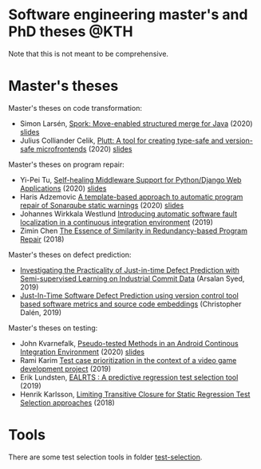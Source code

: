 # Software engineering master's and PhD theses @KTH

Note that this is not meant to be comprehensive.

Master's theses
=================

Master's theses on code transformation:

* Simon Larsén, [Spork: Move-enabled structured merge for Java](http://kth.diva-portal.org/smash/get/diva2:1471148/FULLTEXT01.pdf) (2020) [slides](/theses/slides/2020%20Spork:%20Structured%20merge%20for%20Java%20with%20GumTree%20diff%20and%203DM.pdf)
* Julius Colliander Celik, [Plutt: A tool for creating type-safe and version-safe microfrontends](http://urn.kb.se/resolve?urn=urn:nbn:se:kth:diva-280090) (2020) [slides](/theses/slides/2020%20Plutt%20A%20tool%20for%20creating%20type-safe%20and%20version-safe%20microfrontends.pdf)


Master's theses on program repair:

*  Yi-Pei Tu, [Self-healing Middleware Support for Python/Django Web Applications](http://www.csc.kth.se/~ann/exjobb/yi-pei_tu.pdf) (2020) [slides](/theses/slides/2020%20Self-healing%20Middleware%20Support%20for%20Python-Django%20Web%20Applications.pdf)
* Haris Adzemovic [A template-based approach to automatic program repair of Sonarqube static warnings](http://www.csc.kth.se/~ann/exjobb/haris_adzemovic.pdf) (2020) [slides](/theses/slides/2020-A-template-based-approach-automatic-program-repair-static-bugs.pdf)
* Johannes Wirkkala Westlund [Introducing automatic software fault localization in a continuous integration environment](http://www.diva-portal.org/smash/record.jsf?pid=diva2:1424346) (2019)
* Zimin Chen [The Essence of Similarity in Redundancy-based Program Repair](http://urn.kb.se/resolve?urn=urn:nbn:se:kth:diva-240606) (2018)


Master's theses on defect prediction:

* [Investigating the Practicality of Just-in-time Defect Prediction with Semi-supervised Learning on Industrial Commit Data](http://kth.diva-portal.org/smash/get/diva2:1336751/FULLTEXT02.pdf) (Arsalan Syed, 2019)
* [Just-In-Time Software Defect Prediction using version control tool based software metrics and source code embeddings](http://www.nada.kth.se/~ann/exjobb/christopher_dahlen.pdf) (Christopher Dalén, 2019)

Master's theses on testing:

* John Kvarnefalk,  [Pseudo-tested Methods in an Android Continous Integration Environment](http://kth.diva-portal.org/smash/get/diva2:1468320/FULLTEXT01.pdf) (2020)  [slides](https://github.com/KTH/software-engineering-research/blob/master/theses/slides/2020%20Pseudo-tested_Methods_in_an_Android_Continous_Integration_Environment.pdf)
* Rami Karim [Test case prioritization in the context of a video game development project](http://urn.kb.se/resolve?urn=urn:nbn:se:kth:diva-265653) (2019)
* Erik Lundsten, [EALRTS : A predictive regression test selection tool](http://urn.kb.se/resolve?urn=urn:nbn:se:kth:diva-264978) (2019)
* Henrik Karlsson, [Limiting Transitive Closure for Static Regression Test Selection approaches](http://urn.kb.se/resolve?urn=urn:nbn:se:kth:diva-254951) (2018)


Tools
=====

There are some test selection tools in folder [test-selection](https://github.com/KTH/software-engineering-research/tree/master/test-selection).



